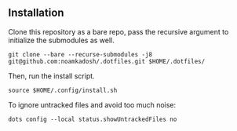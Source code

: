 ## Installation

Clone this repository as a bare repo, pass the recursive argument to initialize the submodules as well.

```shell
git clone --bare --recurse-submodules -j8 git@github.com:noamkadosh/.dotfiles.git $HOME/.dotfiles/
```

Then, run the install script.

```shell
source $HOME/.config/install.sh
```

To ignore untracked files and avoid too much noise:
```shell
dots config --local status.showUntrackedFiles no
````

